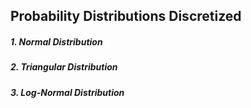 ## Probability Distributions Discretized
##### 1. Normal Distribution
##### 2. Triangular Distribution
##### 3. Log-Normal Distribution
